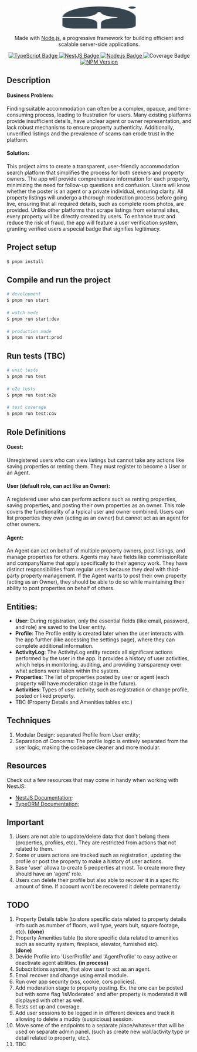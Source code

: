 <p align="center">
  <a href="http://nestjs.com/" target="_blank">
    <img src="src/assets/logo.svg" width="200" height="60" />
  </a>
</p>

[circleci-image]: https://img.shields.io/circleci/build/github/nestjs/nest/master?token=abc123def456
[circleci-url]: https://circleci.com/gh/nestjs/nest

  <p align="center">
    Made with <a href="http://nodejs.org" target="_blank">Node.js</a>, a progressive framework for building efficient and scalable server-side applications.
  </p>

  <p align="center">
  <a href="https://www.typescriptlang.org/" target="_blank">
    <img src="https://img.shields.io/badge/typescript-v4.5.2-3178c6?logo=typescript&logoColor=3178c6" alt="TypeScript Badge" />
  </a>
  <a href="https://nestjs.com" target="_blank">
    <img src="https://img.shields.io/badge/nestjs-v8.0.0-E0234E?logo=nestjs&logoColor=E0234E" alt="NestJS Badge" />
  </a>
  <a href="https://nodejs.org/" target="_blank">
    <img src="https://img.shields.io/badge/node.js-^20.3.1-339933?logo=node.js&logoColor=339933" alt="Node.js Badge" />
  </a>
  <img src="https://img.shields.io/badge/coverage-0%25-brightgreen" alt="Coverage Badge" />
  </a>
  <a href="https://www.npmjs.com" target="_blank">
    <img src="https://img.shields.io/npm/v/@nestjs/core.svg" alt="NPM Version" />
  </a>
</p>
  <!--[![Backers on Open Collective](https://opencollective.com/nest/backers/badge.svg)](https://opencollective.com/nest#backer)
  [![Sponsors on Open Collective](https://opencollective.com/nest/sponsors/badge.svg)](https://opencollective.com/nest#sponsor)-->

## Description

#### Business Problem:

Finding suitable accommodation can often be a complex, opaque, and time-consuming process, leading to frustration for users. Many existing platforms provide insufficient details, have unclear agent or owner representation, and lack robust mechanisms to ensure property authenticity. Additionally, unverified listings and the prevalence of scams can erode trust in the platform.

#### Solution:

This project aims to create a transparent, user-friendly accommodation search platform that simplifies the process for both seekers and property owners. The app will provide comprehensive information for each property, minimizing the need for follow-up questions and confusion. Users will know whether the poster is an agent or a private individual, ensuring clarity.
All property listings will undergo a thorough moderation process before going live, ensuring that all required details, such as complete room photos, are provided. Unlike other platforms that scrape listings from external sites, every property will be directly created by users.
To enhance trust and reduce the risk of fraud, the app will feature a user verification system, granting verified users a special badge that signifies legitimacy.

## Project setup

```bash
$ pnpm install
```

## Compile and run the project

```bash
# development
$ pnpm run start

# watch mode
$ pnpm run start:dev

# production mode
$ pnpm run start:prod
```

## Run tests (TBC)

```bash
# unit tests
$ pnpm run test

# e2e tests
$ pnpm run test:e2e

# test coverage
$ pnpm run test:cov
```

## Role Definitions

#### Guest:

Unregistered users who can view listings but cannot take any actions like saving properties or renting them. They must register to become a User or an Agent.

#### User (default role, can act like an Owner):

A registered user who can perform actions such as renting properties, saving properties, and posting their own properties as an owner.
This role covers the functionality of a typical user and owner combined.
Users can list properties they own (acting as an owner) but cannot act as an agent for other owners.

#### Agent:

An Agent can act on behalf of multiple property owners, post listings, and manage properties for others.
Agents may have fields like commissionRate and companyName that apply specifically to their agency work.
They have distinct responsibilities from regular users because they deal with third-party property management.
If the Agent wants to post their own property (acting as an Owner), they should be able to do so while maintaining their ability to post properties on behalf of others.

## Entities:

- **User**: During registration, only the essential fields (like email, password, and role) are saved to the User entity.
- **Profile**: The Profile entity is created later when the user interacts with the app further (like accessing the settings page), where they can complete additional information.
- **ActivityLog**: The ActivityLog entity records all significant actions performed by the user in the app. It provides a history of user activities, which helps in monitoring, auditing, and providing transparency over what actions were taken within the system.
- **Properties**: The list of properties posted by user or agent (each property will have moderation stage in the future).
- **Activities**: Types of user activity, such as registration or change profile, posted or liked property.
- TBC (Property Details and Amenities tables etc.)

## Techniques

1. Modular Design: separated Profile from User entity;
1. Separation of Concerns: The profile logic is entirely separated from the user logic, making the codebase cleaner and more modular.

## Resources

Check out a few resources that may come in handy when working with NestJS:

- [NestJS Documentation](https://docs.nestjs.com);
- [TypeORM Documentation](https://typeorm.io);

## Important

1. Users are not able to update/delete data that don't belong them (properties, profiles, etc). They are restricted from actions that not related to them.
2. Some or users actions are tracked such as registration, updating the profile or post the property to make a history of user actions.
3. Base 'user' allowa to create 5 peoperties at most. To create more they should have an 'agent' role. 
4. Users can delete their profile but also able to recover it in a specific amount of time. If acoount won't be recovered it delete permanently.

## TODO

1. Property Details table (to store specific data related to property details info such as number of floors, wall type, years buit, square footage, etc). **(done)**
2. Property Amenities table (to store specific data related to amenities such as security system, fireplace, elevator, furnished etc). <br/> **(done)**
3. Devide Profile into 'UserProfile' and 'AgentProfile' to easy active or deactivate agent abilities. **(in process)**
4. Subscribtions system, that alow user to act as an agent.
5. Email recover and change using email module.
6. Run over app security (xss, cookie, cors policies).
7. Add moderation stage to property posting. Ex. the one can be posted but with some flag 'isModerated' and after property is moderated it will displayed with other as well.
8. Tests set up and coverage.
9. Add user sessions to be logged in in different devices and track it allowing to delete a muddy (suspicious) session.
10. Move some of the endpoints to a separate place/whatever that will be used on separate admin panel.
    (such as create new wall/activity type or detail related to property, etc.).
11. TBC
